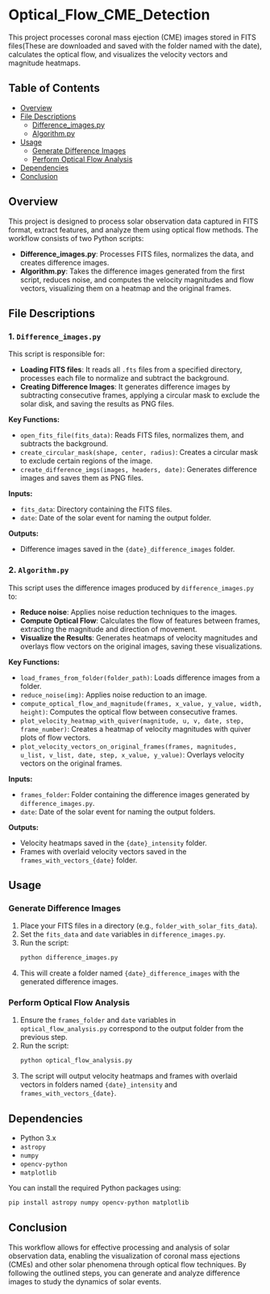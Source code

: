 # Optical_Flow_CME_Detection

This project processes coronal mass ejection (CME) images stored in FITS files(These are downloaded and saved with the folder named with the date), calculates the optical flow, and visualizes the velocity vectors and magnitude heatmaps.

## Table of Contents
- [Overview](#overview)
- [File Descriptions](#file-descriptions)
  - [Difference_images.py](#1-Difference_imagespy)
  - [Algorithm.py](#2-Algorithmpy)
- [Usage](#usage)
  - [Generate Difference Images](#generate-difference-images)
  - [Perform Optical Flow Analysis](#perform-optical-flow-analysis)
- [Dependencies](#dependencies)
- [Conclusion](#conclusion)

## Overview
This project is designed to process solar observation data captured in FITS format, extract features, and analyze them using optical flow methods. The workflow consists of two Python scripts:

- **Difference_images.py**: Processes FITS files, normalizes the data, and creates difference images.
- **Algorithm.py**: Takes the difference images generated from the first script, reduces noise, and computes the velocity magnitudes and flow vectors, visualizing them on a heatmap and the original frames.

## File Descriptions

### 1. `Difference_images.py`
This script is responsible for:

- **Loading FITS files**: It reads all `.fts` files from a specified directory, processes each file to normalize and subtract the background.
- **Creating Difference Images**: It generates difference images by subtracting consecutive frames, applying a circular mask to exclude the solar disk, and saving the results as PNG files.

**Key Functions:**
- `open_fits_file(fits_data)`: Reads FITS files, normalizes them, and subtracts the background.
- `create_circular_mask(shape, center, radius)`: Creates a circular mask to exclude certain regions of the image.
- `create_difference_imgs(images, headers, date)`: Generates difference images and saves them as PNG files.

**Inputs:**
- `fits_data`: Directory containing the FITS files.
- `date`: Date of the solar event for naming the output folder.

**Outputs:**
- Difference images saved in the `{date}_difference_images` folder.

### 2. `Algorithm.py`
This script uses the difference images produced by `difference_images.py` to:

- **Reduce noise**: Applies noise reduction techniques to the images.
- **Compute Optical Flow**: Calculates the flow of features between frames, extracting the magnitude and direction of movement.
- **Visualize the Results**: Generates heatmaps of velocity magnitudes and overlays flow vectors on the original images, saving these visualizations.

**Key Functions:**
- `load_frames_from_folder(folder_path)`: Loads difference images from a folder.
- `reduce_noise(img)`: Applies noise reduction to an image.
- `compute_optical_flow_and_magnitude(frames, x_value, y_value, width, height)`: Computes the optical flow between consecutive frames.
- `plot_velocity_heatmap_with_quiver(magnitude, u, v, date, step, frame_number)`: Creates a heatmap of velocity magnitudes with quiver plots of flow vectors.
- `plot_velocity_vectors_on_original_frames(frames, magnitudes, u_list, v_list, date, step, x_value, y_value)`: Overlays velocity vectors on the original frames.

**Inputs:**
- `frames_folder`: Folder containing the difference images generated by `difference_images.py`.
- `date`: Date of the solar event for naming the output folders.

**Outputs:**
- Velocity heatmaps saved in the `{date}_intensity` folder.
- Frames with overlaid velocity vectors saved in the `frames_with_vectors_{date}` folder.

## Usage

### Generate Difference Images
1. Place your FITS files in a directory (e.g., `folder_with_solar_fits_data`).
2. Set the `fits_data` and `date` variables in `difference_images.py`.
3. Run the script:
    ```bash
    python difference_images.py
    ```
4. This will create a folder named `{date}_difference_images` with the generated difference images.

### Perform Optical Flow Analysis
1. Ensure the `frames_folder` and `date` variables in `optical_flow_analysis.py` correspond to the output folder from the previous step.
2. Run the script:
    ```bash
    python optical_flow_analysis.py
    ```
3. The script will output velocity heatmaps and frames with overlaid vectors in folders named `{date}_intensity` and `frames_with_vectors_{date}`.

## Dependencies
- Python 3.x
- `astropy`
- `numpy`
- `opencv-python`
- `matplotlib`

You can install the required Python packages using:
```bash
pip install astropy numpy opencv-python matplotlib
```

## Conclusion
This workflow allows for effective processing and analysis of solar observation data, enabling the visualization of coronal mass ejections (CMEs) and other solar phenomena through optical flow techniques. By following the outlined steps, you can generate and analyze difference images to study the dynamics of solar events.

